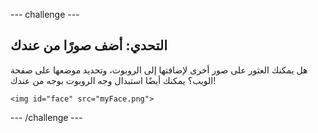 --- challenge ---
## التحدي: أضف صورًا من عندك
هل يمكنك العثور على صور أخرى لإضافتها إلى الروبوت، وتحديد موضعها على صفحة الويب؟ يمكنك أيضًا استبدال وجه الروبوت بوجه من عندك!

```
<img id="face" src="myFace.png">
```

 


--- /challenge ---